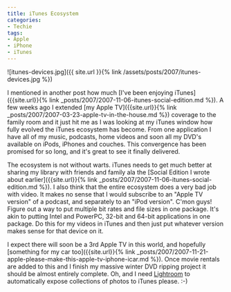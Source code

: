 ```yaml
---
title: iTunes Ecosystem
categories:
- Techie
tags:
- Apple
- iPhone
- iTunes
---
```


![itunes-devices.jpg]({{ site.url }}{% link /assets/posts/2007/itunes-devices.jpg %})

I mentioned in another post how much [I've been enjoying iTunes]({{site.url}}{% link _posts/2007/2007-11-06-itunes-social-edition.md %}). A few weeks ago I extended [my Apple TV]({{site.url}}{% link _posts/2007/2007-03-23-apple-tv-in-the-house.md %}) coverage to the family room and it just hit me as I was looking at my iTunes window how fully evolved the iTunes ecosystem has become. From one application I have all of my music, podcasts, home videos and soon all my DVD's available on iPods, iPhones and couches. This convergence has been promised for so long, and it's great to see it finally delivered.

The ecosystem is not without warts. iTunes needs to get much better at sharing my library with friends and family ala the [Social Edition I wrote about earlier]({{site.url}}{% link _posts/2007/2007-11-06-itunes-social-edition.md %}). I also think that the entire ecosystem does a very bad job with video. It makes no sense that I would subscribe to an "Apple TV version" of a podcast, and separately to an "iPod version". C'mon guys! Figure out a way to put multiple bit rates and file sizes in one package. It's akin to putting Intel and PowerPC, 32-bit and 64-bit applications in one package. Do this for my videos in iTunes and then just put whatever version makes sense for that device on it.

I expect there will soon be a 3rd Apple TV in this world, and hopefully [something for my car too]({{site.url}}{% link _posts/2007/2007-11-21-apple-please-make-this-apple-tv-iphone-icar.md %}). Once movie rentals are added to this and I finish my massive winter DVD ripping project it should be almost entirely complete. Oh, and I need [Lightroom](http://www.adobe.com/products/photoshoplightroom/) to automatically expose collections of photos to iTunes please. :-)

